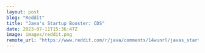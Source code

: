 ```yaml
---
layout: post
blog: "Reddit"
title: "Java's Startup Booster: CDS"
date: 2023-07-11T15:36:47Z
image: images/reddit.png
remote_url: "https://www.reddit.com/r/java/comments/14wunrl/javas_startup_booster_cds/"
---
```

